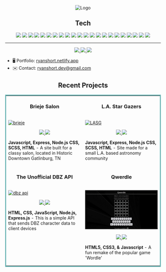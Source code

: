 
<div align="center">
    <img src="https://external-content.duckduckgo.com/iu/?u=https%3A%2F%2Fmedia3.giphy.com%2Fmedia%2Fl0CLUKVgut1MV3DxK%2Fgiphy.gif%3Fcid%3D790b76113ec9e456f3624b5ffc5590c036fdc4e3dbc4b166%26rid%3Dgiphy.gif%26ct%3Dg&f=1&nofb=1&ipt=2ba6a613331c3c0e63fc15e7dc6c27be3cf22d040faf3cbaef8ceee5d352ba41&ipo=images" alt="Logo">
    </a>
</div>

<h2 align="center">Tech</h2>

<p align="center">
    <img src="https://img.shields.io/static/v1?label=|&message=HTML5&color=23555f&style=for-the-badge&logo=html5"/>
    <img src="https://img.shields.io/static/v1?label=|&message=CSS3&color=285f65&style=for-the-badge&logo=css3"/>
    <img src="https://img.shields.io/static/v1?label=|&message=SASS&color=2b625f&style=for-the-badge&logo=sass"/>
    <img src="https://img.shields.io/static/v1?label=|&message=Bootstrap&color=3165e&style=for-the-badge&logo=bootstrap"/>
    <img src="https://img.shields.io/static/v1?label=|&message=JavaScript&color=3c7f5d&style=for-the-badge&logo=javascript"/>
    <img src="https://img.shields.io/static/v1?label=|&message=React.js&color=4a935c&style=for-the-badge&logo=react"/>
    <img src="https://img.shields.io/static/v1?label=|&message=EJS&color=cdf998&style=for-the-badge&logo=ejs"/>
    <img src="https://img.shields.io/static/v1?label=|&message=C%23&color=cbb148&style=for-the-badge&logo=csharp"/>
    <img src="https://img.shields.io/static/v1?label=|&message=dotnet&color=cbb148&style=for-the-badge&logo=dotnet"/>
    <img src="https://img.shields.io/static/v1?label=|&message=Typescript&color=4a935c&style=for-the-badge&logo=typescript"/>
    <img src="https://img.shields.io/static/v1?label=|&message=Selenium&color=cdf998&style=for-the-badge&logo=selenium"/>
    <img src="https://img.shields.io/static/v1?label=|&message=Wordpress&color=cdd148&style=for-the-badge&logo=wordpress"/>
    <img src="https://img.shields.io/static/v1?label=|&message=SQL&color=2b625f&style=for-the-badge&logo=sql"/>
    <img src="https://img.shields.io/static/v1?label=|&message=Adobe&color=98bf53&style=for-the-badge&logo=adobe"/>
    <img src="https://img.shields.io/static/v1?label=|&message=Mongo-DB&color=cdd148&style=for-the-badge&logo=mongodb"/>
    <img src="https://img.shields.io/static/v1?label=|&message=Node.js&color=cdf998&style=for-the-badge&logo=node"/>
    <img src="https://img.shields.io/static/v1?label=|&message=Express&color=bbb111&style=for-the-badge&logo=express"/>
    <img src="https://img.shields.io/static/v1?label=|&message=Webpack&color=bbb111&style=for-the-badge&logo=webpack"/>
    <img src="https://img.shields.io/static/v1?label=|&message=Linux&color=bbb111&style=for-the-badge&logo=linux"/>
    <img src="https://img.shields.io/static/v1?label=|&message=Netlify&color=cbb148&style=for-the-badge&logo=netlify"/>
    <img src="https://img.shields.io/static/v1?label=|&message=Git&color=cbb148&style=for-the-badge&logo=git"/>
    <img src="https://img.shields.io/static/v1?label=|&message=GitHub&color=cbb148&style=for-the-badge&logo=github"/>
</p>

---

<p align="center">
  <a href="https://ryanshort.netlify.app" target="_blank">
    <img src="https://img.shields.io/static/v1?label=|&message=Website&color=23555f&style=social&logo=webpack&logo-color=white"/>
  </a>
  <a href="https://www.codewars.com/users/ryanS_" target="_blank">
    <img src="https://www.codewars.com/users/ryanS_/badges/micro">
  </a>
  <a href="https://www.linkedin.com/in/ryanshort-developer/" target="_blank">
    <img src="https://img.shields.io/static/v1?label=|&message=LinkedIn&color=cdf998&style=social&logo=linkedin&logo-color=white"/>
  </a>
<!--   <a href="resume" target="_blank">
      <img src="https://img.shields.io/static/v1?label=|&message=RESUME&color=23555f&style=plastic&logo=react&logo-color=white"/>
  </a> -->
</p>


*   🖥️  Portfolio: [ryanshort.netlify.app](http://ryanshort.netlify.app)
*   ✉️  Contact: [ryanshort.dev@gmail.com](mailto:ryanshort.dev@gmail.com)


<h2 align="center">Recent Projects</h2>
<table bordercolor="#66b2b2">
  
  <tr>
    <td width="50%" valign="top">
      <h3 align="center">Brieje Salon</h3>
        <br />
        <a target="_blank" href="https://brieje.netlify.app/">
            <img src="brieje_animated.gif" width="100%" alt="brieje"/>
        </a>
        <br />
        <p align="center">
          
  <a href="#" target="_blank">
    <img src="https://img.shields.io/static/v1?label=|&message=Repo&color=23555f&style=plastic&logo=github&logo-color=white"/>
  </a>  
  <a href="https://brieje.netlify.app/" target="_blank">
    <img src="https://img.shields.io/static/v1?label=|&message=Website&color=cdf998&style=plastic&logo=webpack&logo-color=white"/>
  </a>
      </p>
        <p><strong>Javascript, Express, Node.js CSS, SCSS, HTML</strong> - A site built for a classy salon, located in Historic Downtown Gatlinburg, TN</p>
    </td>
    <td width="50%" valign="top">
      <h3 align="center">L.A. Star Gazers</h3>
        <br />
      <a target="_blank" href="https://lastargazers.netlify.app/">
            <img src="star-gazers-animated10.gif" width="100%"  alt="LASG"/>
        </a>
        <br />
        <p align="center">
          
  <a href="https://github.com/RyanShort13110/stargazers" target="_blank">
    <img src="https://img.shields.io/static/v1?label=|&message=Repo&color=23555f&style=plastic&logo=github&logo-color=white"/>
  </a>
  <a href="https://lastargazers.netlify.app/" target="_blank">
    <img src="https://img.shields.io/static/v1?label=|&message=Website&color=cdf998&style=plastic&logo=webpack&logo-color=white"/>
  </a>
      </p>
        <p><strong>Javascript, Express, Node.js CSS, SCSS, HTML</strong> - Site made for a small L.A. based astronomy community</p>
    </td>
  </tr>
  
  <tr>
    <td width="50%" valign="top">
      <h3 align="center">The Unofficial DBZ API</h3>
      <br />
        <a target="_blank" href="https://unofficialdbzapi.netlify.app/">
          <img src="dbzDocSite.gif" width="100%" alt="dbz api"/>
        </a>
      <br />
        <p align="center">
  <a href="https://github.com/RyanShort13110/dbz-api" target="_blank">
    <img src="https://img.shields.io/static/v1?label=|&message=Repo&color=23555f&style=plastic&logo=github&logo-color=white"/>
  </a>
  <a href="https://unofficialdbzapi.netlify.app/" target="_blank">
    <img src="https://img.shields.io/static/v1?label=|&message=Website&color=cdf998&style=plastic&logo=webpack&logo-color=white"/>
  </a>
      </p>
        <p><strong>HTML, CSS, JavaScript, Node.js, Express.js</strong> - This is a simple API that sends DBZ character data to client devices</p>
    </td>
    <td width="50%" valign="top">
      <h3 align="center">Qwerdle</h3>
        <br />
        <a target="_blank" href="https://qwerdle.netlify.app/">
          <img src="qwerdlebiggif.gif" width="100%" alt="qwerdle gif"/>
        </a>
        <br />
        <p align="center">
          
  <a href="https://github.com/RyanShort13110/qwerdle" target="_blank">
    <img src="https://img.shields.io/static/v1?label=|&message=Repo&color=23555f&style=plastic&logo=github&logo-color=white"/>
  </a>
  <a href="https://qwerdle.netlify.app/" target="_blank">
    <img src="https://img.shields.io/static/v1?label=|&message=Website&color=cdf998&style=plastic&logo=webpack&logo-color=white"/>
  </a>
      </p>
        <p><strong>HTML5, CSS3, & Javascript</strong> - A fun remake of the popular game 'Wordle'</p>
    </td>
  </tr>
</table>
